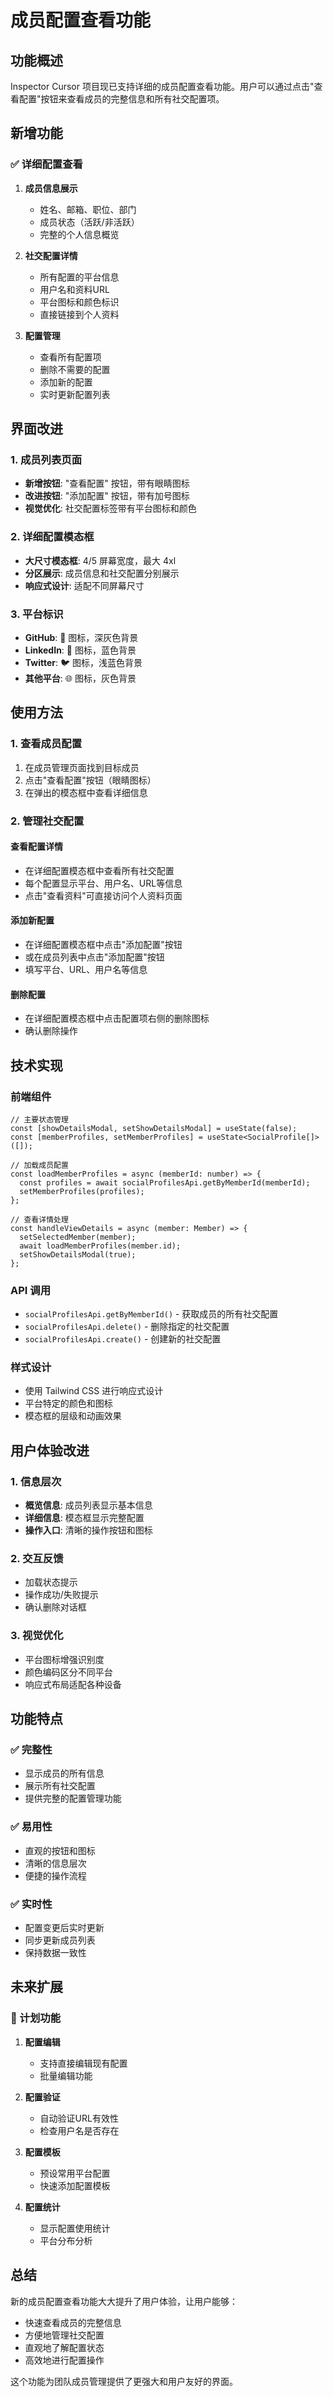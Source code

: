 # 成员配置查看功能

## 功能概述

Inspector Cursor 项目现已支持详细的成员配置查看功能。用户可以通过点击"查看配置"按钮来查看成员的完整信息和所有社交配置项。

## 新增功能

### ✅ 详细配置查看

1. **成员信息展示**
   - 姓名、邮箱、职位、部门
   - 成员状态（活跃/非活跃）
   - 完整的个人信息概览

2. **社交配置详情**
   - 所有配置的平台信息
   - 用户名和资料URL
   - 平台图标和颜色标识
   - 直接链接到个人资料

3. **配置管理**
   - 查看所有配置项
   - 删除不需要的配置
   - 添加新的配置
   - 实时更新配置列表

## 界面改进

### 1. 成员列表页面

- **新增按钮**: "查看配置" 按钮，带有眼睛图标
- **改进按钮**: "添加配置" 按钮，带有加号图标
- **视觉优化**: 社交配置标签带有平台图标和颜色

### 2. 详细配置模态框

- **大尺寸模态框**: 4/5 屏幕宽度，最大 4xl
- **分区展示**: 成员信息和社交配置分别展示
- **响应式设计**: 适配不同屏幕尺寸

### 3. 平台标识

- **GitHub**: 🐙 图标，深灰色背景
- **LinkedIn**: 💼 图标，蓝色背景
- **Twitter**: 🐦 图标，浅蓝色背景
- **其他平台**: 🌐 图标，灰色背景

## 使用方法

### 1. 查看成员配置

1. 在成员管理页面找到目标成员
2. 点击"查看配置"按钮（眼睛图标）
3. 在弹出的模态框中查看详细信息

### 2. 管理社交配置

#### 查看配置详情
- 在详细配置模态框中查看所有社交配置
- 每个配置显示平台、用户名、URL等信息
- 点击"查看资料"可直接访问个人资料页面

#### 添加新配置
- 在详细配置模态框中点击"添加配置"按钮
- 或在成员列表中点击"添加配置"按钮
- 填写平台、URL、用户名等信息

#### 删除配置
- 在详细配置模态框中点击配置项右侧的删除图标
- 确认删除操作

## 技术实现

### 前端组件

```tsx
// 主要状态管理
const [showDetailsModal, setShowDetailsModal] = useState(false);
const [memberProfiles, setMemberProfiles] = useState<SocialProfile[]>([]);

// 加载成员配置
const loadMemberProfiles = async (memberId: number) => {
  const profiles = await socialProfilesApi.getByMemberId(memberId);
  setMemberProfiles(profiles);
};

// 查看详情处理
const handleViewDetails = async (member: Member) => {
  setSelectedMember(member);
  await loadMemberProfiles(member.id);
  setShowDetailsModal(true);
};
```

### API 调用

- `socialProfilesApi.getByMemberId()` - 获取成员的所有社交配置
- `socialProfilesApi.delete()` - 删除指定的社交配置
- `socialProfilesApi.create()` - 创建新的社交配置

### 样式设计

- 使用 Tailwind CSS 进行响应式设计
- 平台特定的颜色和图标
- 模态框的层级和动画效果

## 用户体验改进

### 1. 信息层次

- **概览信息**: 成员列表显示基本信息
- **详细信息**: 模态框显示完整配置
- **操作入口**: 清晰的操作按钮和图标

### 2. 交互反馈

- 加载状态提示
- 操作成功/失败提示
- 确认删除对话框

### 3. 视觉优化

- 平台图标增强识别度
- 颜色编码区分不同平台
- 响应式布局适配各种设备

## 功能特点

### ✅ 完整性
- 显示成员的所有信息
- 展示所有社交配置
- 提供完整的配置管理功能

### ✅ 易用性
- 直观的按钮和图标
- 清晰的信息层次
- 便捷的操作流程

### ✅ 实时性
- 配置变更后实时更新
- 同步更新成员列表
- 保持数据一致性

## 未来扩展

### 🔄 计划功能

1. **配置编辑**
   - 支持直接编辑现有配置
   - 批量编辑功能

2. **配置验证**
   - 自动验证URL有效性
   - 检查用户名是否存在

3. **配置模板**
   - 预设常用平台配置
   - 快速添加配置模板

4. **配置统计**
   - 显示配置使用统计
   - 平台分布分析

## 总结

新的成员配置查看功能大大提升了用户体验，让用户能够：

- 快速查看成员的完整信息
- 方便地管理社交配置
- 直观地了解配置状态
- 高效地进行配置操作

这个功能为团队成员管理提供了更强大和用户友好的界面。 